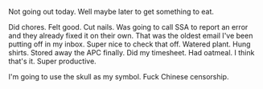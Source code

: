 Not going out today. Well maybe later to get something to eat.

Did chores. Felt good. Cut nails. Was going to call SSA to report an error and they already fixed it on their own. That was the oldest email I've been putting off in my inbox.  Super nice to check that off. Watered plant. Hung shirts. Stored away the APC finally. Did my timesheet. Had oatmeal. I think that's it. Super productive.

I'm going to use the skull as my symbol. Fuck Chinese censorship.

